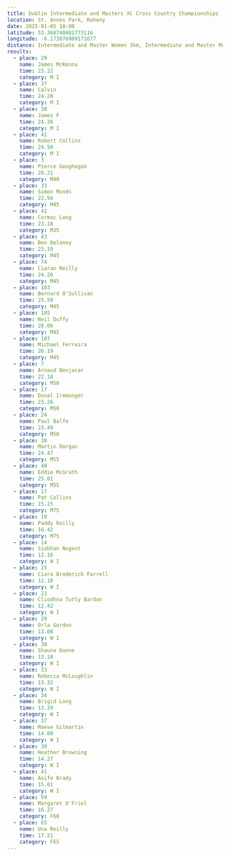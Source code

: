 ```yaml
---
title: Dublin Intermediate and Masters XC Cross Country Championships
location: St. Annes Park, Raheny
date: 2025-01-05 10:00
latitude: 53.368740481773116
longitude: -6.173076909171677
distance: Intermediate and Master Women 3km, Intermediate and Master Men 6km
results:
  - place: 29
    name: James McKenna
    time: 23.22
    category: M I
  - place: 37
    name: Calvin
    time: 24.20
    category: M I 
  - place: 38
    name: James F
    time: 24.36
    category: M I
  - place: 41
    name: Robert Collins
    time: 24.50
    category: M I
  - place: 3
    name: Pierce Geoghegan
    time: 20.21
    category: M40
  - place: 33
    name: Simon Monds
    time: 22.56
    category: M45
  - place: 41
    name: Cormac Long
    time: 23.18
    category: M35
  - place: 43
    name: Ben Delaney
    time: 23.19
    category: M45
  - place: 74
    name: Ciaran Reilly
    time: 24.26
    category: M45
  - place: 103
    name: Bernard O'Sullivan
    time: 25.59
    category: M45
  - place: 105  
    name: Neil Duffy
    time: 26.06
    category: M45
  - place: 107
    name: Michael Ferreira
    time: 26.19
    category: M45
  - place: 7
    name: Arnaud Benjacar 
    time: 22.18
    category: M50
  - place: 17
    name: Donal Iremonger
    time: 23.26
    category: M50
  - place: 24
    name: Paul Balfe
    time: 23.49
    category: M50
  - place: 38
    name: Martin Dorgan
    time: 24.47
    category: M55
  - place: 40
    name: Eddie McGrath
    time: 25.01
    category: M55
  - place: 17
    name: Pat Collins
    time: 15.15
    category: M75
  - place: 19
    name: Paddy Reilly
    time: 16.42
    category: M75
  - place: 14  
    name: Siobhan Nugent
    time: 12.16
    category: W I
  - place: 15
    name: Ciara Broderick Farrell
    time: 12.18
    category: W I
  - place: 21
    name: Cliodhna Tutty Bardon
    time: 12.42
    category: W I
  - place: 29
    name: Orla Gordon
    time: 13.08
    category: W I
  - place: 30
    name: Shauna Dunne
    time: 13.10
    category: W I
  - place: 33
    name: Rebecca McLoughlin
    time: 13.32
    category: W I
  - place: 34
    name: Brigid Long
    time: 13.39
    category: W I
  - place: 37
    name: Maeve Gilmartin
    time: 14.00
    category: W I
  - place: 39
    name: Heather Browning
    time: 14.27
    category: W I
  - place: 41
    name: Aoife Brady
    time: 15.01
    category: W I
  - place: 59
    name: Margaret O'Friel
    time: 16.27
    category: F60
  - place: 65
    name: Una Reilly
    time: 17.21
    category: F65
---
```


